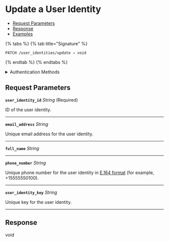 # Update a User Identity

- [Request Parameters](./#request-parameters)
- [Response](./#response)
- [Examples](./#examples)



{% tabs %}
{% tab title="Signature" %}
```
PATCH /user_identities/update ⇒ void
```
{% endtab %}
{% endtabs %}

<details>

<summary>Authentication Methods</summary>

- API key
- Personal access token
  <br>Must also include the `seam-workspace` header in the request.

To learn more, see [Authentication](https://docs.seam.co/latest/api/authentication).
</details>

## Request Parameters

**`user_identity_id`** *String* (Required)

ID of the user identity.

---

**`email_address`** *String*

Unique email address for the user identity.

---

**`full_name`** *String*

---

**`phone_number`** *String*

Unique phone number for the user identity in [E.164 format](https://www.itu.int/rec/T-REC-E.164/en) (for example, +15555550100).

---

**`user_identity_key`** *String*

Unique key for the user identity.

---


## Response

void
